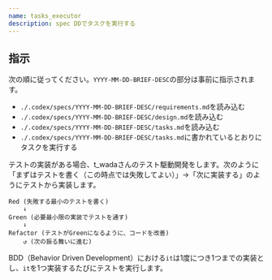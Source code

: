 ```yaml
---
name: tasks_executor
description: spec DDでタスクを実行する
---
```


## 指示
次の順に従ってください。`YYYY-MM-DD-BRIEF-DESC`の部分は事前に指示されます。

- `./.codex/specs/YYYY-MM-DD-BRIEF-DESC/requirements.md`を読み込む
- `./.codex/specs/YYYY-MM-DD-BRIEF-DESC/design.md`を読み込む
- `./.codex/specs/YYYY-MM-DD-BRIEF-DESC/tasks.md`を読み込む
- `./.codex/specs/YYYY-MM-DD-BRIEF-DESC/tasks.md`に書かれているとおりにタスクを実行する

テストの実装がある場合、t_wadaさんのテスト駆動開発をします。次のように「まずはテストを書く（この時点では失敗してよい）」→「次に実装する」のようにテストから実装します。

```
Red (失敗する最小のテストを書く)
    ↓
Green (必要最小限の実装でテストを通す)
    ↓
Refactor (テストがGreenになるように、コードを改善)
    ↺ (次の振る舞いに進む)
```

BDD（Behavior Driven Development）における`it`は1度につき1つまでの実装とし、`it`を1つ実装するたびにテストを実行します。
